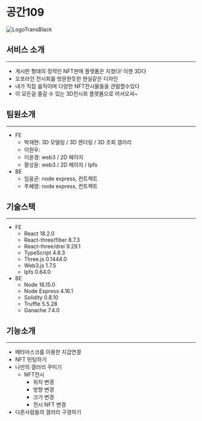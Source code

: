 # **공간109**

![LogoTransBlack](https://user-images.githubusercontent.com/97648026/194471136-dd995b68-0364-459d-ac72-df6edf16504d.png)

## 서비스 소개

------

- 게시판 형태의 정적인 NFT판매 플랫폼은 지쳤다! 이젠 3D다
- 오프라인 전시회를 방문한듯한 현실같은 디자인
- 내가 직접 움직이며 다양한 NFT전시물들을 관람할수있다
- 이 모든걸 즐길 수 있는 3D전시회 플랫폼으로 어서오셔~

## 팀원소개

------

- FE
  - 박재현:  3D 모델링 / 3D 랜더링 / 3D 조회 갤러리
  - 이원우:
  - 이윤경: web3 / 2D 페이지
  - 황상윤: web3 / 2D 페이지 / Ipfs
- BE
  - 임웅균: node express, 컨트랙트
  - 주혜령: node express, 컨트랙트

## 기술스택

------

- FE
  - React 18.2.0
  - React-three/fiber 8.7.3
  - React-three/drei 9.29.1
  - TypeScript 4.8.3
  - Three.js 0.1444.0
  - Web3.js 1.7.5
  - Ipfs 0.64.0
- BE
  - Node 16.15.0
  - Node Express 4.16.1
  - Solidity 0.8.10
  - Truffle 5.5.28
  - Ganache 7.4.0

## 기능소개

------

- 메타마스크를 이용한 지갑연결
- NFT 민팅하기
- 나만의 갤러리 꾸미기
  - NFT전시
    - 위치 변경
    - 방향 변경
    - 크기 변경
    - 전시 NFT 변경
- 다른사람들의 갤러리 구경하기
